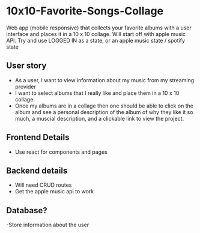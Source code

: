 # 10x10-Favorite-Songs-Collage
Web app (mobile responsive) that collects your favorite albums with a user interface and places it in a 10 x 10 collage. Will start off with apple music API. 
Try and use LOGGED IN as a state, or an apple music state / spotify state 

## User story
- As a user, I want to view information about my music from my streaming provider
- I want to select albums that I really like and place them in a 10 x 10 collage. 
- Once my albums are in a collage then one should be able to click on the album and see a personal description of the album of why they like it so much, a muscial description, and a clickable link to view the project.


## Frontend Details
- Use react for components and pages 

## Backend details 
- Will need CRUD routes 
- Get the apple music api to work 

## Database?
-Store information about the user
